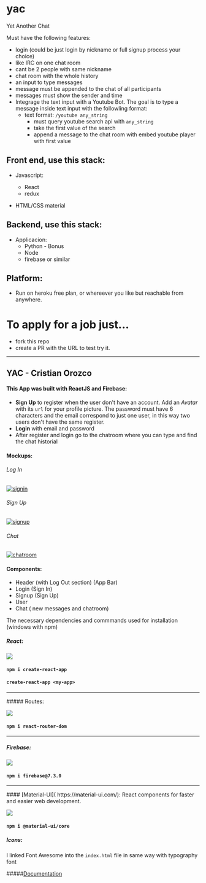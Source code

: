 # yac
Yet Another Chat


Must have the following features:
* login (could be just login by nickname or full signup process your choice)
* like IRC on one chat room
* cant be 2 people with same nickname
* chat room with the whole history
* an input to type messages
* message must be appended to the chat of all participants
* messages must show the sender and time
* Integrage the text input with a Youtube Bot. The goal is to type a message inside text input with the followling format:
    * text format: `/youtube any_string`
      * must query youtube search api with `any_string` 
      * take the first value of the search
      * append a message to the chat room with embed youtube player with first value
  

## Front end, use this stack:
* Javascript:
  * React
  * redux
  
* HTML/CSS material

## Backend, use this stack:
* Applicacion:  
  * Python - Bonus
  * Node
  * firebase or similar

## Platform:
* Run on heroku free plan, or whereever you like but reachable from anywhere.


# To apply for a job just... 

* fork this repo
* create a PR with the URL to test try it.


<hr>

## YAC - Cristian Orozco

#### This App was built with ReactJS and Firebase:
-	 **Sign Up** to register when the user don't have an account. Add an <i>Avatar</i> with its `url` for your profile picture.
The password must have 6 characters and the email correspond to just one user, in this way two users don't have the same register.
-	**Login** with email and password
-	After register and login go to the chatroom where you can type and find the chat historial 

#### Mockups:
###### Log In
<a href="https://ibb.co/QMt25q9"><img src="https://i.ibb.co/VT57KhV/signin.png" alt="signin" border="0"></a>

###### Sign Up
<a href="https://ibb.co/NCwzrQ7"><img src="https://i.ibb.co/6w658VN/signup.png" alt="signup" border="0"></a>

###### Chat
<a href="https://ibb.co/ZxPXvgm"><img src="https://i.ibb.co/5Ly4CjF/chatroom.png" alt="chatroom" border="0"></a>


#### Components:
-	Header (with Log Out section) (App Bar)
-	Login (Sign In)
-	Signup (Sign Up)
-	User
-	Chat ( new messages and chatroom)

The necessary dependencies and commmands used for installation (windows with npm)

##### React:
![](https://s3.amazonaws.com/ckl-website-static/wp-content/uploads/2018/11/capa.rurik_-1280x680.png)

#### `npm i create-react-app`
#### `create-react-app <my-app>`

<hr>
##### Routes:

![](https://daqxzxzy8xq3u.cloudfront.net/wp-content/uploads/2019/04/30123219/react-router-dom-feature-img.jpg)
#### `npm i react-router-dom`

<hr>



##### Firebase:
  ![](https://sethphat.com/wp-content/uploads/2017/11/social.png)

#### `npm i firebase@7.3.0`

<hr>
#### [Material-UI]( https://material-ui.com/): 
React components for faster and easier web development. 
<br/>

![](https://miro.medium.com/max/3374/1*_mdpsmNUZ05vQb-q09t3jA.png)


#### `npm i @material-ui/core`



##### Icons: 
I linked Font Awesome into the `index.html` file in same way with typography font

#####[Documentation](https://material-ui.com/getting-started/usage/)
